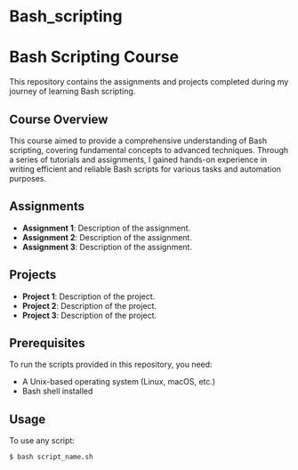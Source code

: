 # Bash_scripting
# Bash Scripting Course

This repository contains the assignments and projects completed during my journey of learning Bash scripting.

## Course Overview

This course aimed to provide a comprehensive understanding of Bash scripting, covering fundamental concepts to advanced techniques. Through a series of tutorials and assignments, I gained hands-on experience in writing efficient and reliable Bash scripts for various tasks and automation purposes.

## Assignments

- **Assignment 1**: Description of the assignment.
- **Assignment 2**: Description of the assignment.
- **Assignment 3**: Description of the assignment.

## Projects

- **Project 1**: Description of the project.
- **Project 2**: Description of the project.
- **Project 3**: Description of the project.

## Prerequisites

To run the scripts provided in this repository, you need:

- A Unix-based operating system (Linux, macOS, etc.)
- Bash shell installed

## Usage

To use any script:

```bash
$ bash script_name.sh

